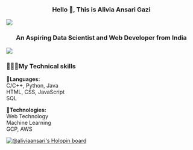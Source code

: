 <h3 align="center">Hello 👋, This is Alivia Ansari Gazi</h3>
<a href="https://www.youtube.com/watch?v=dQw4w9WgXcQ"><img src="https://user-images.githubusercontent.com/73097560/115834477-dbab4500-a447-11eb-908a-139a6edaec5c.gif"></a>
<h3 font-weight: "bold" align="center"> An Aspiring Data Scientist and Web Developer from India</h3>
<a href="https://www.youtube.com/watch?v=dQw4w9WgXcQ"><img src="https://user-images.githubusercontent.com/73097560/115834477-dbab4500-a447-11eb-908a-139a6edaec5c.gif"></a>
<p>
  
<b><h3>👨🏼‍💻My Technical skills</h3></b>
📜<b>Languages:</b><br/>
C/C++, Python, Java<br/>
HTML, CSS, JavaScript<br/>
SQL<br/>

🤹<b>Technologies:</b><br/>
Web Technology<br/>
Machine Learning<br/>
GCP, AWS<br/>
</p>

[![@aliviaansari's Holopin board](https://holopin.me/aliviaansari)](https://holopin.io/@aliviaansari)

